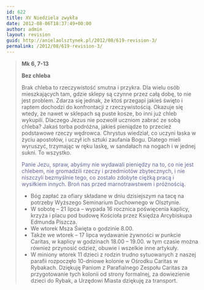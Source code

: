 ```yaml
---
id: 622
title: XV Niedziela zwykła
date: 2012-08-06T18:37:49+00:00
author: admin
layout: revision
guid: http://anielaolsztynek.pl/2012/08/619-revision-3/
permalink: /2012/08/619-revision-3/
---
```

> **Mk 6, 7-13**
> 
> **Bez chleba**
> 
> Brak chleba to rzeczywistość smutna i przykra. Dla wielu osób mieszkających tam, gdzie sklepy są czynne przez całą dobę, to nie jest problem. Zdarza się jednak, że ktoś przegapi jakieś święto i raptem dochodzi do konfrontacji z rzeczywistością. Okazuje się wtedy, że nawet w sklepach są puste kosze, bo inni już chleb wykupili. Dlaczego Jezus nie pozwolił uczniom zabrać ze sobą chleba? Jakaś torba podróżna, jakieś pieniądze to przecież podstawowe rzeczy wędrowca. Chrystus wiedział, co uczyni łaska w życiu apostołów, i uczył ich sztuki zaufania Bogu. Dlatego mieli wyruszyć, trzymając w ręku laskę, w sandałach na nogach i w jednej sukni. To wszystko.
> 
> <span style="color: #666699;">Panie Jezu, spraw, abyśmy nie wydawali pieniędzy na to, co nie jest chlebem, nie gromadzili rzeczy i przedmiotów zbytecznych, i nie niszczyli bezmyślnie tego, co zostało zdobyte ciężką pracą i wysiłkiem innych. Broń nas przed marnotrawstwem i próżnością.</span>
> 
>   * <span style="font-style: normal;">Bóg zapłać za ofiary składane w dniu dzisiejszym na tacę na potrzeby Wyższego Seminarium Duchownego w Olsztynie.</span>
>   * <span style="font-style: normal;">W sobotę &#8211; 21 lipca &#8211; wypada 16 rocznica poświęcenia kaplicy, krzyża i placu pod budowę Kościoła przez Księdza Arcybiskupa Edmunda Piszcza.</span>
>   * <span style="font-style: normal;">We wtorek Msza Święta o godzinie 8.00.</span>
>   * <span style="font-style: normal;">Także we wtorek &#8211; 17 lipca wydawanie żywności w punkcie Caritas, w kaplicy w godzinach 18.00 &#8211; 19.00. w tym czasie można również przynosić odzież, obuwie i wszelkie inne artykuły.</span>
>   * <span style="font-style: normal;">W miniony wtorek 11 dzieci z rodzin trudno sytuowanych z naszej parafii rozpoczęło 10-dniowe kolonie w Ośrodku Caritas w Rybakach. Dziękuję Paniom z Parafialnego Zespołu Caritas za przygotowanie tych kolonii od strony formalnej, za dowiezienie dzieci do Rybak, a Urzędowi Miasta dziękuję za transport.</span>

<span style="color: #666699;"><br /> </span>